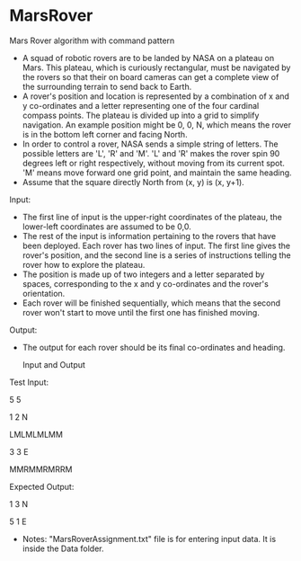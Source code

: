 # MarsRover
Mars Rover algorithm with command pattern

* A squad of robotic rovers are to be landed by NASA on a plateau on Mars. This plateau, which is curiously rectangular, 
    must be navigated by the rovers so that their on board cameras can get a complete view of the surrounding terrain to
    send back to Earth.
* A rover's position and location is represented by a combination of x and y co-ordinates and a letter representing one 
    of the four cardinal compass points. The plateau is divided up into a grid to simplify navigation. An example position
    might be 0, 0, N, which means the rover is in the bottom left corner and facing North.
* In order to control a rover, NASA sends a simple string of letters. The possible letters are 'L', 'R' and 'M'. 
    'L' and 'R' makes the rover spin 90 degrees left or right respectively, without moving from its current spot. 
    'M' means move forward one grid point, and maintain the same heading.
* Assume that the square directly North from (x, y) is (x, y+1).

Input: 
* The first line of input is the upper-right coordinates of the plateau, the lower-left coordinates are assumed to be 0,0.
* The rest of the input is information pertaining to the rovers that have been deployed. Each rover has two lines of input. 
    The first line gives the rover's position, and the second line is a series of instructions telling the rover how to explore the plateau.
* The position is made up of two integers and a letter separated by spaces, corresponding to the x and y co-ordinates and 
    the rover's orientation.
* Each rover will be finished sequentially, which means that the second rover won't start to move until the first one 
    has finished moving.
 
 Output: 
 * The output for each rover should be its final co-ordinates and heading.
    
    Input and Output
    
Test Input:

5 5

1 2 N

LMLMLMLMM

3 3 E

MMRMMRMRRM

Expected Output:

1 3 N

5 1 E

 * Notes: "MarsRoverAssignment.txt" file is for entering input data. It is inside the Data folder.
